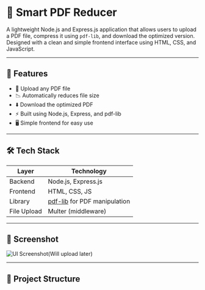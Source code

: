 # 📄 Smart PDF Reducer

A lightweight Node.js and Express.js application that allows users to upload a PDF file, compress it using `pdf-lib`, and download the optimized version. Designed with a clean and simple frontend interface using HTML, CSS, and JavaScript.

---

## 🚀 Features

- 📂 Upload any PDF file
- 📉 Automatically reduces file size
- ⬇️ Download the optimized PDF
- ⚡ Built using Node.js, Express, and pdf-lib
- 🖥️ Simple frontend for easy use

---

## 🛠️ Tech Stack

| Layer    | Technology          |
|----------|---------------------|
| Backend  | Node.js, Express.js |
| Frontend | HTML, CSS, JS       |
| Library  | [pdf-lib](https://www.npmjs.com/package/pdf-lib) for PDF manipulation |
| File Upload | Multer (middleware) |

---

## 📸 Screenshot

![UI Screenshot(Will upload later)](screenshots/ui-screenshot.png)

---

## 📁 Project Structure

